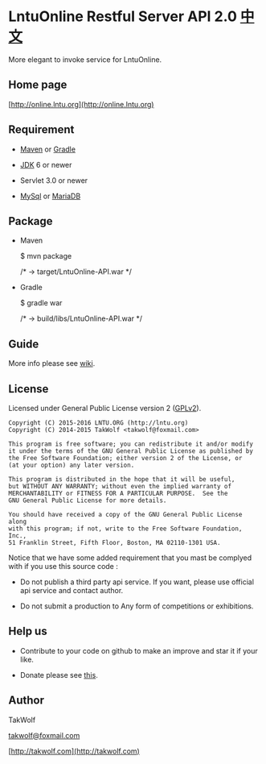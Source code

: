 ﻿# LntuOnline Restful Server API 2.0 [中文](README_CN.md) #
 
More elegant to invoke service for LntuOnline.

## Home page ##

[http://online.lntu.org](http://online.lntu.org)

## Requirement ##

- [Maven](http://maven.apache.org) or [Gradle](http://gradle.org)

- [JDK](http://www.oracle.com/technetwork/java/javase/downloads/index-jsp-138363.html) 6 or newer

- Servlet 3.0 or newer

- [MySql](http://www.mysql.com) or [MariaDB](https://mariadb.org)

## Package ##

- Maven


    $ mvn package
    
    /* -> target/LntuOnline-API.war */


- Gradle


    $ gradle war
    
    /* -> build/libs/LntuOnline-API.war */


## Guide ##

More info please see [wiki](wiki/Home.md).

## License ##

Licensed under General Public License version 2 ([GPLv2](http://www.gnu.org/licenses/old-licenses/gpl-2.0.html)).

    Copyright (C) 2015-2016 LNTU.ORG (http://lntu.org)
    Copyright (C) 2014-2015 TakWolf <takwolf@foxmail.com>
    
    This program is free software; you can redistribute it and/or modify
    it under the terms of the GNU General Public License as published by
    the Free Software Foundation; either version 2 of the License, or
    (at your option) any later version.
    
    This program is distributed in the hope that it will be useful,
    but WITHOUT ANY WARRANTY; without even the implied warranty of
    MERCHANTABILITY or FITNESS FOR A PARTICULAR PURPOSE.  See the
    GNU General Public License for more details.
    
    You should have received a copy of the GNU General Public License along
    with this program; if not, write to the Free Software Foundation, Inc.,
    51 Franklin Street, Fifth Floor, Boston, MA 02110-1301 USA.

Notice that we have some added requirement that you mast be complyed with if you use this source code :

- Do not publish a third party api service. If you want, please use official api service and contact author.

- Do not submit a production to Any form of competitions or exhibitions.

## Help us ##

- Contribute to your code on github to make an improve and star it if your like.

- Donate please see [this](https://online.lntu.org).

## Author ##

TakWolf

[takwolf@foxmail.com](mailto:takwolf@foxmail.com)

[http://takwolf.com](http://takwolf.com)
